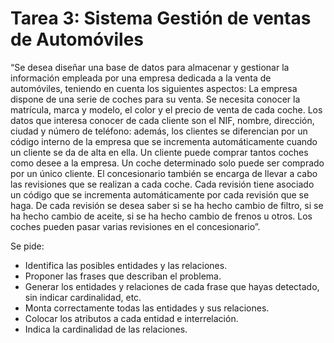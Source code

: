 # Tarea 3: Sistema Gestión de ventas de Automóviles

“Se desea diseñar una base de datos para almacenar y gestionar la información empleada por una empresa dedicada a la venta de automóviles, teniendo en cuenta los siguientes aspectos: La empresa dispone de una serie de coches para su venta. Se necesita conocer la matrícula, marca y modelo, el color y el precio de venta de cada coche. Los datos que interesa conocer de cada cliente son el NIF, nombre, dirección, ciudad y número de teléfono: además, los clientes se diferencian por un código interno de la empresa que se incrementa automáticamente cuando un cliente se da de alta en ella. Un cliente puede comprar tantos coches como desee a la empresa. Un coche determinado solo puede ser comprado por un único cliente. El concesionario también se encarga de llevar a cabo las revisiones que se realizan a cada coche. Cada revisión tiene asociado un código que se incrementa automáticamente por cada revisión que se haga. De cada revisión se desea saber si se ha hecho cambio de filtro, si se ha hecho cambio de aceite, si se ha hecho cambio de frenos u otros. Los coches pueden pasar varias revisiones en el concesionario”.

Se pide:

- Identifica las posibles entidades y las relaciones.
- Proponer las frases que describan el problema.
- Generar los entidades y relaciones de cada frase que hayas detectado, sin indicar cardinalidad, etc.
- Monta correctamente todas las entidades y sus relaciones.
- Colocar los atributos a cada entidad e interrelación.
- Indica la cardinalidad de las relaciones.
